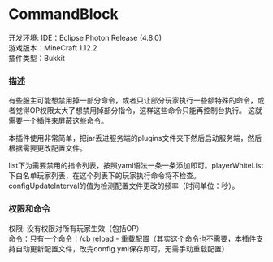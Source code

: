 # CommandBlock
开发环境:
IDE：Eclipse Photon Release (4.8.0)<br>
游戏版本：MineCraft 1.12.2<br>
插件类型：Bukkit<br>

### 描述
有些服主可能想禁用掉一部分命令，或者只让部分玩家执行一些额特殊的命令，或者觉得OP权限太大了想禁用掉部分指令，这样这些命令只能再控制台执行。
这就需要一个插件来屏蔽这些命令。<br>

本插件使用非常简单，把jar丢进服务端的plugins文件夹下然后启动服务端，然后根据需要更改配置文件。<br>

list下为需要禁用的指令列表，按照yaml语法一条一条添加即可。playerWhiteList下白名单玩家列表，在这个列表下的玩家执行命令将不检查。configUpdateInterval的值为检测配置文件更改的频率（时间单位：秒）。

### 权限和命令
权限: 没有权限对所有玩家生效（包括OP）<br>
命令：只有一个命令：/cb reload - 重载配置（其实这个命令也不需要，本插件支持自动更新配置文件，改完config.yml保存即可，无需手动重载配置）<br>
